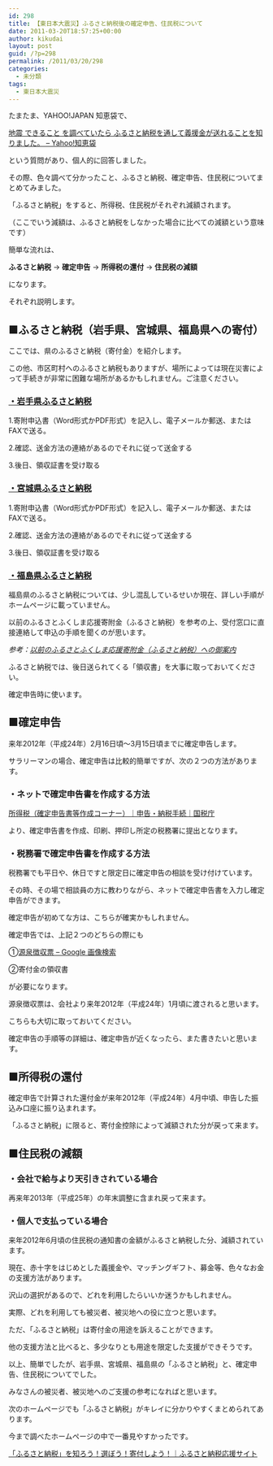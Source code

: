 ```yaml
---
id: 298
title: 【東日本大震災】ふるさと納税後の確定申告、住民税について
date: 2011-03-20T18:57:25+00:00
author: kikudai
layout: post
guid: /?p=298
permalink: /2011/03/20/298
categories:
  - 未分類
tags:
  - 東日本大震災
---
```

たまたま、YAHOO!JAPAN 知恵袋で、

<a href="http://bit.ly/fltO08" rel="nofollow">地震 できること を調べていたら ふるさと納税を通して義援金が送れることを知りました。 &#8211; Yahoo!知恵袋</a>

という質問があり、個人的に回答しました。

その際、色々調べて分かったこと、ふるさと納税、確定申告、住民税についてまとめてみました。

「ふるさと納税」をすると、所得税、住民税がそれぞれ減額されます。
  
（ここでいう減額は、ふるさと納税をしなかった場合に比べての減額という意味です）

簡単な流れは、

**ふるさと納税** → **確定申告** → **所得税の還付** → **住民税の減額**

になります。

それぞれ説明します。

## ■ふるさと納税（岩手県、宮城県、福島県への寄付）

ここでは、県のふるさと納税（寄付金）を紹介します。
  
この他、市区町村へのふるさと納税もありますが、場所によっては現在災害によって手続きが非常に困難な場所があるかもしれません。ご注意ください。

### <a href="http://bit.ly/fc21RV" rel="nofollow">・岩手県ふるさと納税</a>

1.寄附申込書（Word形式かPDF形式）を記入し、電子メールか郵送、またはFAXで送る。
  
2.確認、送金方法の連絡があるのでそれに従って送金する
  
3.後日、領収証書を受け取る

### <a href="http://bit.ly/gI1pKS" rel="nofollow">・宮城県ふるさと納税</a>

1.寄附申込書（Word形式かPDF形式）を記入し、電子メールか郵送、またはFAXで送る。
  
2.確認、送金方法の連絡があるのでそれに従って送金する
  
3.後日、領収証書を受け取る

### <a href="http://bit.ly/emtLme" rel="nofollow">・福島県ふるさと納税</a>

福島県のふるさと納税については、少し混乱しているせいか現在、詳しい手順がホームページに載っていません。
  
以前のふるさとふくしま応援寄附金（ふるさと納税）を参考の上、受付窓口に直接連絡して申込の手順を聞くのが思います。

_参考：<a href="http://bit.ly/f4CZVK" rel="nofollow">以前のふるさとふくしま応援寄附金（ふるさと納税）への御案内</a>_

ふるさと納税では、後日送られてくる「領収書」を大事に取っておいてください。
  
確定申告時に使います。

## ■確定申告

来年2012年（平成24年）2月16日頃～3月15日頃までに確定申告します。
  
サラリーマンの場合、確定申告は比較的簡単ですが、次の２つの方法があります。

### ・ネットで確定申告書を作成する方法

<a href="http://bit.ly/eS484o" rel="nofollow">所得税（確定申告書等作成コーナー）｜申告・納税手続｜国税庁</a>

より、確定申告書を作成、印刷、押印し所定の税務署に提出となります。

### ・税務署で確定申告書を作成する方法

税務署でも平日や、休日ですと限定日に確定申告の相談を受け付けています。
  
その時、その場で相談員の方に教わりながら、ネットで確定申告書を入力し確定申告ができます。
  
確定申告が初めてな方は、こちらが確実かもしれません。

確定申告では、上記２つのどちらの際にも

①<a href="http://bit.ly/hDCC20" rel="nofollow">源泉徴収票 &#8211; Google 画像検索</a>
  
②寄付金の領収書

が必要になります。
  
源泉徴収票は、会社より来年2012年（平成24年）1月頃に渡されると思います。
  
こちらも大切に取っておいてください。

確定申告の手順等の詳細は、確定申告が近くなったら、また書きたいと思います。

## ■所得税の還付

確定申告で計算された還付金が来年2012年（平成24年）4月中頃、申告した振込み口座に振り込まれます。
  
「ふるさと納税」に限ると、寄付金控除によって減額された分が戻って来ます。

## ■住民税の減額

### ・会社で給与より天引きされている場合

再来年2013年（平成25年）の年末調整に含まれ戻って来ます。

### ・個人で支払っている場合

来年2012年6月頃の住民税の通知書の金額がふるさと納税した分、減額されています。

現在、赤十字をはじめとした義援金や、マッチングギフト、募金等、色々なお金の支援方法があります。
  
沢山の選択があるので、どれを利用したらいいか迷うかもしれません。

実際、どれを利用しても被災者、被災地への役に立つと思います。
  
ただ、「ふるさと納税」は寄付金の用途を訴えることができます。
  
他の支援方法と比べると、多少なりとも用途を限定した支援ができそうです。

以上、簡単でしたが、岩手県、宮城県、福島県の「ふるさと納税」と、確定申告、住民税についてでした。
  
みなさんの被災者、被災地へのご支援の参考になればと思います。

次のホームページでも「ふるさと納税」がキレイに分かりやすくまとめられてあります。
  
今まで調べたホームページの中で一番見やすかったです。

<a href="http://bit.ly/i2pofZ" rel="nofollow">「ふるさと納税」を知ろう！選ぼう！寄付しよう！｜ふるさと納税応援サイト</a>